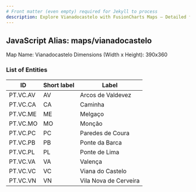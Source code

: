 ```yaml
---
# Front matter (even empty) required for Jekyll to process
description: Explore Vianadocastelo with FusionCharts Maps – Detailed features for seamless integration. Try now & enhance your data visualization today! 
---
```


## JavaScript Alias: maps/vianadocastelo

Map Name: Vianadocastelo
Dimensions (Width x Height): 390x360





### List of Entities

ID | Short label | Label
---|---|---|
PT.VC.AV|AV|Arcos de Valdevez
PT.VC.CA|CA|Caminha
PT.VC.ME|ME|Melgaço
PT.VC.MO|MO|Monção
PT.VC.PC|PC|Paredes de Coura
PT.VC.PB|PB|Ponte da Barca
PT.VC.PL|PL|Ponte de Lima
PT.VC.VA|VA|Valença
PT.VC.VC|VC|Viana do Castelo
PT.VC.VN|VN|Vila Nova de Cerveira

